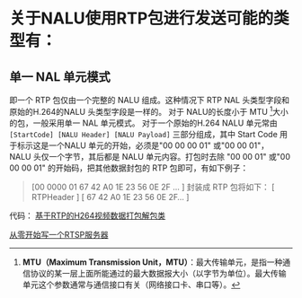 
# 关于NALU使用RTP包进行发送可能的类型有：

## 单一 NAL 单元模式
即一个 RTP 包仅由一个完整的 NALU 组成。这种情况下 RTP NAL 头类型字段和原始的H.264的NALU 头类型字段是一样的。
对于 NALU的长度小于 MTU [^1]大小的包，一般采用单一 NAL 单元模式。
对于一个原始的H.264 NALU 单元常由 `[StartCode] [NALU Header] [NALU Payload]` 三部分组成，其中 Start Code 用于标示这是一个NALU 单元的开始，必须是"00 00 00 01" 或"00 00 01"，
NALU 头仅一个字节，其后都是 NALU 单元内容。打包时去除 "00 00 01" 或"00 00 00 01" 的开始码，把其他数据封包的 RTP 包即可，有如下例子：

>[00 0000 01 67 42 A0 1E 23 56 0E 2F ... ]
封装成 RTP 包将如下：
[ RTPHeader ] [ 67 42 A0 1E 23 56 0E 2F… ]

代码：
[基于RTP的H264视频数据打包解包类](https://blog.csdn.net/gokartscomeon/article/details/44408295)

[从零开始写一个RTSP服务器](https://blog.csdn.net/weixin_42462202/article/details/98986535)

 [^1]:**MTU（Maximum Transmission Unit，MTU）**：最大传输单元，是指一种通信协议的某一层上面所能通过的最大数据报大小（以字节为单位）。最大传输单元这个参数通常与通信接口有关（网络接口卡、串口等）。
<!--stackedit_data:
eyJoaXN0b3J5IjpbMTczMDUxOTIzMl19
-->